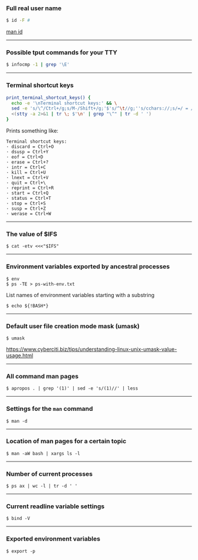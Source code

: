 ### Full real user name

```bash
$ id -F #  
```

[man id](x-man-page://id)

---

### Possible tput commands for your TTY

```bash
$ infocmp -1 | grep '\E'
```

---

### Terminal shortcut keys

```bash
print_terminal_shortcut_keys() {
  echo -e '\nTerminal shortcut keys:' && \
  sed -e 's/\^/Ctrl+/g;s/M-/Shift+/g;'$'s/^\t//g;''s/cchars://;s/=/ = /g;s/^/· /g' \
  <(stty -a 2>&1 | tr \; $'\n' | grep "\^" | tr -d ' ')
}
```

Prints something like:

```
Terminal shortcut keys:
· discard = Ctrl+O
· dsusp = Ctrl+Y
· eof = Ctrl+D
· erase = Ctrl+?
· intr = Ctrl+C
· kill = Ctrl+U
· lnext = Ctrl+V
· quit = Ctrl+\
· reprint = Ctrl+R
· start = Ctrl+Q
· status = Ctrl+T
· stop = Ctrl+S
· susp = Ctrl+Z
· werase = Ctrl+W
```

---

### The value of $IFS

```
$ cat -etv <<<"$IFS"
```

---

### Environment variables exported by ancestral processes

```
$ env
$ ps -TE > ps-with-env.txt
```

List names of environment variables starting with a substring

```
$ echo ${!BASH*}
```

---

### Default user file creation mode mask (umask)

```
$ umask
```

https://www.cyberciti.biz/tips/understanding-linux-unix-umask-value-usage.html

---

### All command man pages

```
$ apropos . | grep '(1)' | sed -e 's/(1)//' | less
```

---

### Settings for the `man` command

```
$ man -d
```

---

### Location of man pages for a certain topic

```
$ man -aW bash | xargs ls -l
```

---

### Number of current processes

```
$ ps ax | wc -l | tr -d ' '
```

---

### Current readline variable settings

```
$ bind -V
```

---

### Exported environment variables

```
$ export -p
```